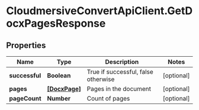 # CloudmersiveConvertApiClient.GetDocxPagesResponse

## Properties
Name | Type | Description | Notes
------------ | ------------- | ------------- | -------------
**successful** | **Boolean** | True if successful, false otherwise | [optional] 
**pages** | [**[DocxPage]**](DocxPage.md) | Pages in the document | [optional] 
**pageCount** | **Number** | Count of pages | [optional] 


